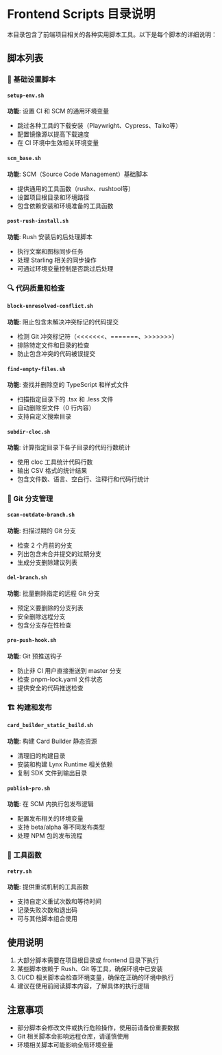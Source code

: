 # Frontend Scripts 目录说明

本目录包含了前端项目相关的各种实用脚本工具。以下是每个脚本的详细说明：

## 脚本列表

### 🔧 基础设置脚本

#### `setup-env.sh`
**功能**: 设置 CI 和 SCM 的通用环境变量
- 跳过各种工具的下载安装（Playwright、Cypress、Taiko等）
- 配置镜像源以提高下载速度
- 在 CI 环境中生效相关环境变量

#### `scm_base.sh`
**功能**: SCM（Source Code Management）基础脚本
- 提供通用的工具函数（rushx、rushtool等）
- 设置项目根目录和环境路径
- 包含依赖安装和环境准备的工具函数

#### `post-rush-install.sh`
**功能**: Rush 安装后的后处理脚本
- 执行文案和图标同步任务
- 处理 Starling 相关的同步操作
- 可通过环境变量控制是否跳过后处理

### 🔍 代码质量和检查

#### `block-unresolved-conflict.sh`
**功能**: 阻止包含未解决冲突标记的代码提交
- 检测 Git 冲突标记符（<<<<<<<、=======、>>>>>>>）
- 排除特定文件和目录的检查
- 防止包含冲突的代码被误提交

#### `find-empty-files.sh`
**功能**: 查找并删除空的 TypeScript 和样式文件
- 扫描指定目录下的 .tsx 和 .less 文件
- 自动删除空文件（0 行内容）
- 支持自定义搜索目录

#### `subdir-cloc.sh`
**功能**: 计算指定目录下各子目录的代码行数统计
- 使用 cloc 工具统计代码行数
- 输出 CSV 格式的统计结果
- 包含文件数、语言、空白行、注释行和代码行统计

### 🔀 Git 分支管理

#### `scan-outdate-branch.sh`
**功能**: 扫描过期的 Git 分支
- 检查 2 个月前的分支
- 列出包含未合并提交的过期分支
- 生成分支删除建议列表

#### `del-branch.sh`
**功能**: 批量删除指定的远程 Git 分支
- 预定义要删除的分支列表
- 安全删除远程分支
- 包含分支存在性检查

#### `pre-push-hook.sh`
**功能**: Git 预推送钩子
- 防止非 CI 用户直接推送到 master 分支
- 检查 pnpm-lock.yaml 文件状态
- 提供安全的代码推送检查

### 🏗️ 构建和发布

#### `card_builder_static_build.sh`
**功能**: 构建 Card Builder 静态资源
- 清理旧的构建目录
- 安装和构建 Lynx Runtime 相关依赖
- 复制 SDK 文件到输出目录

#### `publish-pro.sh`
**功能**: 在 SCM 内执行包发布逻辑
- 配置发布相关的环境变量
- 支持 beta/alpha 等不同发布类型
- 处理 NPM 包的发布流程

### 🔄 工具函数

#### `retry.sh`
**功能**: 提供重试机制的工具函数
- 支持自定义重试次数和等待时间
- 记录失败次数和退出码
- 可与其他脚本组合使用

## 使用说明

1. 大部分脚本需要在项目根目录或 frontend 目录下执行
2. 某些脚本依赖于 Rush、Git 等工具，确保环境中已安装
3. CI/CD 相关脚本会检查环境变量，确保在正确的环境中执行
4. 建议在使用前阅读脚本内容，了解具体的执行逻辑

## 注意事项

- 部分脚本会修改文件或执行危险操作，使用前请备份重要数据
- Git 相关脚本会影响远程仓库，请谨慎使用
- 环境相关脚本可能影响全局环境变量